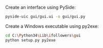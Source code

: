 Create an interface using PySide:

```sh
pyside-uic gui/gui.ui -o gui/gui.py
```

Create a Windows executable using py2exe:

```sh
cd C:\Python34\Lib\ifollowers\gui
python setup.py py2exe
```
